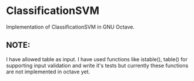 # ClassificationSVM
Implementation of ClassificationSVM in GNU Octave.
<br />
## NOTE:
I have allowed table as input. I have used functions like istable(), table() for supporting input validation and write it's tests but currently these functions are not implemented in octave yet.
